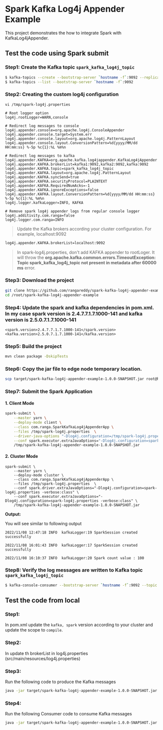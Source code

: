 # Spark Kafka Log4j Appender Example

This project demonstrates the how to integrate Spark with KafkaLog4jAppender.

## Test the code using Spark submit

### Step1: Create the Kafka topic `spark_kafka_log4j_topic`

```sh
$ kafka-topics --create --bootstrap-server `hostname -f`:9092 --replication-factor 1 --partitions 3 --topic spark_kafka_log4j_topic
$ kafka-topics --list --bootstrap-server `hostname -f`:9092
```

### Step2: Creating the custom log4j configuration

`vi /tmp/spark-log4j.properties`

```properties
# Root logger option
log4j.rootLogger=WARN,console

# Redirect log messages to console
log4j.appender.console=org.apache.log4j.ConsoleAppender
log4j.appender.console.target=System.err
log4j.appender.console.layout=org.apache.log4j.PatternLayout
log4j.appender.console.layout.ConversionPattern=%d{yyyy/MM/dd HH:mm:ss} %-5p %c{1}:%L %m%n

# Redirect log messages to kafka
log4j.appender.KAFKA=org.apache.kafka.log4jappender.KafkaLog4jAppender
log4j.appender.KAFKA.brokerList=kafka1:9092,kafka2:9092,kafka:9092
log4j.appender.KAFKA.topic=spark_kafka_log4j_topic
log4j.appender.KAFKA.layout=org.apache.log4j.PatternLayout
log4j.appender.KAFKA.syncSend=true
log4j.appender.KAFKA.securityProtocol=PLAINTEXT
log4j.appender.KAFKA.RequiredNumAcks=-1
log4j.appender.KAFKA.ignoreExceptions=false
log4j.appender.KAFKA.layout.ConversionPattern=%d{yyyy/MM/dd HH:mm:ss} %-5p %c{1}:%L %m%n
log4j.logger.kafkaLogger=INFO, KAFKA

# Remove spark log4j appender logs from regular console logger
log4j.additivity.com.ranga=false
log4j.logger.com.ranga=INFO
```

>  Update the Kafka brokers according your cluster configuration. For example, localhost:9092

```sh
log4j.appender.KAFKA.brokerList=localhost:9092
```

> In spark-log4j.properties, don't add KAFKA appender to rootLoger. It will throw the **org.apache.kafka.common.errors.TimeoutException: Topic spark_kafka_log4j_topic not present in metadata after 60000 ms** error.

### Step3: Download the project

```sh
git clone https://github.com/rangareddy/spark-kafka-log4j-appender-example.git
cd /root/spark-kafka-log4j-appender-example
```

### Step4: Update the spark and kafka dependencies in pom.xml. In my case spark version is 2.4.7.7.1.7.1000-141 and kafka version is 2.5.0.7.1.7.1000-141

```shell
<spark.version>2.4.7.7.1.7.1000-141</spark.version>
<kafka.version>2.5.0.7.1.7.1000-141</kafka.version>
```

### Step5: Build the project

```sh
mvn clean package -DskipTests
```

### Step6: Copy the jar file to edge node temporary location.

```sh
scp target/spark-kafka-log4j-appender-example-1.0.0-SNAPSHOT.jar root@hostname:/tmp
```

### Step7: Submit the Spark Application

#### 1. Client Mode

```sh
spark-submit \
    --master yarn \
    --deploy-mode client \
    --class com.ranga.SparkKafkaLog4jAppenderApp \
    --files /tmp/spark-log4j.properties  \
    --driver-java-options "-Dlog4j.configuration=/tmp/spark-log4j.properties -verbose:class" \
    --conf spark.executor.extraJavaOptions="-Dlog4j.configuration=spark-log4j.properties -verbose:class" \
    /tmp/spark-kafka-log4j-appender-example-1.0.0-SNAPSHOT.jar
```

#### 2. Cluster Mode

```shell
spark-submit \
    --master yarn \
    --deploy-mode cluster \
    --class com.ranga.SparkKafkaLog4jAppenderApp \
    --files /tmp/spark-log4j.properties  \
    --conf spark.driver.extraJavaOptions="-Dlog4j.configuration=spark-log4j.properties -verbose:class" \
    --conf spark.executor.extraJavaOptions="-Dlog4j.configuration=spark-log4j.properties -verbose:class" \
    /tmp/spark-kafka-log4j-appender-example-1.0.0-SNAPSHOT.jar
```

**Output:** 

You will see similar to following output

```shell
2022/11/08 12:47:18 INFO  kafkaLogger:19 SparkSession created successfully

2022/11/08 16:01:43 INFO  kafkaLogger:17 SparkSession created successfully

2022/11/08 16:10:37 INFO  kafkaLogger:20 Spark count value : 100
```

### Step8: Verify the log messages are written to Kafka topic `spark_kafka_log4j_topic`

```sh
$ kafka-console-consumer --bootstrap-server `hostname -f`:9092 --topic spark_kafka_log4j_topic --from-beginning
```

## Test the code from local

### Step1: 

In pom.xml update the `kafka, spark` version according to your cluster and update the scope to `compile`.

### Step2: 

In update th brokerList in log4j.properties (src/main/resources/log4j.properties)

### Step3: 

Run the following code to produce the Kafka messages

```sh
java -jar target/spark-kafka-log4j-appender-example-1.0.0-SNAPSHOT.jar com.ranga.SparkKafkaLog4jAppenderApp
```

### Step4: 

Run the following Consumer code to consume Kafka messages

```sh
java -jar target/spark-kafka-log4j-appender-example-1.0.0-SNAPSHOT.jar com.ranga.consumer.MyKafkaConsumer
```